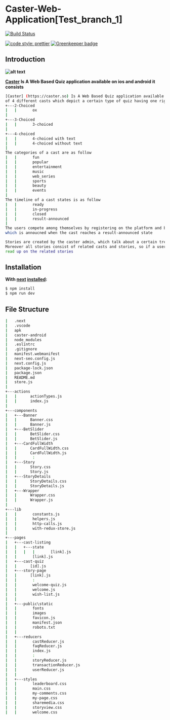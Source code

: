 # Caster-Web-Application[Test_branch_1]

[![Build Status](https://api.travis-ci.com/mckinley-and-rice/seers-node-api.svg?token=zpzxpp5sTyrL2Zc9qQ6m&branch=master)](https://travis-ci.org/mckinley-and-rice/Seers-api.)

[![code style: prettier](https://img.shields.io/badge/code_style-prettier-ff69b4.svg?style=flat-square)](https://github.com/prettier/prettier) [![Greenkeeper badge](https://badges.greenkeeper.io/mckinley-and-rice/mcrice-ems-api.svg?token=e1c88747bafbd4d8bf95cba8d7204f564832677ebd6ed374e99a2805dc0fafb1&ts=1577115667617)](https://greenkeeper.io/)

## Introduction

**![alt text](https://caster.so/static/images/logo.svg)**

**[Caster](https://caster.so) Is A Web Based Quiz application available on ios and android it consists**
```sh
[Caster] (https://caster.so) Is A Web Based Quiz application available on ios and android it consists
of 4 different casts which depict a certain type of quiz having one right answer choice, which are as follow
+---2-Choiced
|   |       ox
|
+---3-Choiced
|   |       3-choiced
|
+---4-choiced
|   |       4-choiced with text
|   |       4-choiced without text
|
The categories of a cast are as follow
|   |       fun
|   |       popular
|   |       entertainment
|   |       music
|   |       web_series
|   |       sports
|   |       beauty
|   |       events
|
The timeline of a cast states is as follow
|   |       ready
|   |       in-progress
|   |       closed
|   |       result-announced
|
The users compete among themselves by registering on the platform and by playing/answering in a in-progress (ongoing) cast by bidding certain mic points and would be rewarded the double of the points invested, if they get the answer right
which is annoucned when the cast reaches a result-announced state

Stories are created by the caster admin, which talk about a certain trending topic, each story consists of a title and describes the purpose of it
Moreover all stories consist of related casts and stories, so if a user finds a certain story interesting they could participate in its relevant cast or
read up on the related stories
```

## Installation
**With [next](https://nextjs.org) [installed](https://nextjs.org/learn/basics/getting-started/setup):**


```sh
$ npm install
$ npm run dev
```

## File Structure

```sh
|   .next
|   .vscode
|   apk
|   caster-android
|   node_modules
|   .eslintrc
|   .gitignore
|   manifest.webmanifest
|   next-seo.config.js
|   next.config.js
|   package-lock.json
|   package.json
|   README.md
|   store.js
|
+---actions
|   |      actionTypes.js
|   |      index.js
|
+---components
|   +---Banner
|   |      Banner.css
|   |      Banner.js
|   +---BetSlider
|   |      BetSlider.css
|   |      BetSlider.js
|   +---CardFullWidth
|   |      CardFullWidth.css
|   |      CardFullWidth.js
|   |       :
|   +---Story
|   |      Story.css
|   |      Story.js
|   +---StoryDetails
|   |      StoryDetails.css
|   |      StoryDetails.js
|   +---Wrapper
|   |      Wrapper.css
|   |      Wrapper.js
|
+---lib
|   |       constants.js
|   |       helpers.js
|   |       http-calls.js
|   |       with-redux-store.js
|
+---pages
|   +---cast-listing
|   |   +---state
|   |   |   |       [link].js
|   |       [link].js
|   +---cast-quiz
|   |      [id].js
|   +---story-page
|   |      [link].js
|   |       :
|   |       welcome-quiz.js
|   |       welcome.js
|   |       wish-list.js
|   |
|   +---public\static
|   |       fonts
|   |       images
|   |       favicon.js
|   |       manifest.json
|   |       robots.txt
|   |
|   +---reducers
|   |       castReducer.js
|   |       faqReducer.js
|   |       index.js
|   |       :
|   |       storyReducer.js
|   |       transactionReducer.js
|   |       userReducer.js
|   |
|   +---styles
|   |       leaderboard.css
|   |       main.css
|   |       my-comments.css
|   |       my-page.css
|   |       sharemedia.css
|   |       storyview.css
|   |       welcome.css
```
